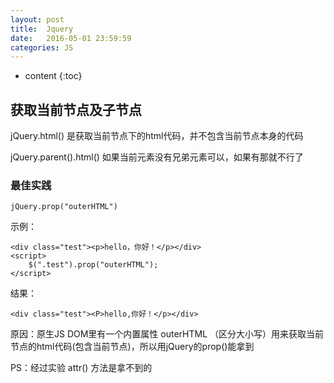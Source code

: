 ```yaml
---
layout: post
title:  Jquery
date:   2016-05-01 23:59:59
categories: JS
---
```


* content
{:toc}

## 获取当前节点及子节点

jQuery.html()	是获取当前节点下的html代码，并不包含当前节点本身的代码

jQuery.parent().html()	如果当前元素没有兄弟元素可以，如果有那就不行了

### 最佳实践


	jQuery.prop("outerHTML")


示例：


	<div class="test"><p>hello，你好！</p></div>
	<script>
		$(".test").prop("outerHTML");
	</script>


结果：


	<div class="test"><P>hello,你好！</p></div>


原因：原生JS DOM里有一个内置属性 outerHTML （区分大小写）用来获取当前节点的html代码(包含当前节点)，所以用jQuery的prop()能拿到

PS：经过实验 attr() 方法是拿不到的
